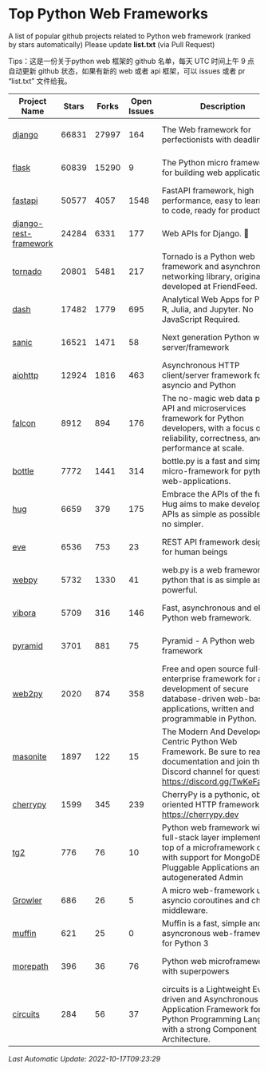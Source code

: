 # Top Python Web Frameworks
A list of popular github projects related to Python web framework (ranked by stars automatically)
Please update **list.txt** (via Pull Request)

Tips：这是一份关于python web 框架的 github 名单，每天 UTC 时间上午 9 点自动更新 github 状态，如果有新的 web 或者 api 框架，可以 issues 或者 pr “list.txt” 文件给我。

| Project Name | Stars | Forks | Open Issues | Description | Last Commit |
| ------------ | ----- | ----- | ----------- | ----------- | ----------- |
| [django](https://github.com/django/django) | 66831 | 27997 | 164 | The Web framework for perfectionists with deadlines. | 2022-10-14 04:10:50 |
| [flask](https://github.com/pallets/flask) | 60839 | 15290 | 9 | The Python micro framework for building web applications. | 2022-10-05 03:09:06 |
| [fastapi](https://github.com/tiangolo/fastapi) | 50577 | 4057 | 1548 | FastAPI framework, high performance, easy to learn, fast to code, ready for production | 2022-10-16 15:16:24 |
| [django-rest-framework](https://github.com/encode/django-rest-framework) | 24284 | 6331 | 177 | Web APIs for Django. 🎸 | 2022-10-17 09:20:59 |
| [tornado](https://github.com/tornadoweb/tornado) | 20801 | 5481 | 217 | Tornado is a Python web framework and asynchronous networking library, originally developed at FriendFeed. | 2022-10-15 15:40:46 |
| [dash](https://github.com/plotly/dash) | 17482 | 1779 | 695 | Analytical Web Apps for Python, R, Julia, and Jupyter. No JavaScript Required. | 2022-10-13 15:36:15 |
| [sanic](https://github.com/sanic-org/sanic) | 16521 | 1471 | 58 | Next generation Python web server/framework | Build fast. Run fast. | 2022-09-29 10:04:46 |
| [aiohttp](https://github.com/aio-libs/aiohttp) | 12924 | 1816 | 463 | Asynchronous HTTP client/server framework for asyncio and Python | 2022-10-16 16:13:41 |
| [falcon](https://github.com/falconry/falcon) | 8912 | 894 | 176 | The no-magic web data plane API and microservices framework for Python developers, with a focus on reliability, correctness, and performance at scale. | 2022-10-10 19:16:57 |
| [bottle](https://github.com/bottlepy/bottle) | 7772 | 1441 | 314 | bottle.py is a fast and simple micro-framework for python web-applications. | 2022-09-05 15:24:52 |
| [hug](https://github.com/hugapi/hug) | 6659 | 379 | 175 | Embrace the APIs of the future. Hug aims to make developing APIs as simple as possible, but no simpler. | 2020-08-10 05:07:26 |
| [eve](https://github.com/pyeve/eve) | 6536 | 753 | 23 | REST API framework designed for human beings | 2022-09-23 07:44:54 |
| [webpy](https://github.com/webpy/webpy) | 5732 | 1330 | 41 | web.py is a web framework for python that is as simple as it is powerful.  | 2022-10-13 07:40:02 |
| [vibora](https://github.com/vibora-io/vibora) | 5709 | 316 | 146 | Fast, asynchronous and elegant Python web framework. | 2019-02-11 10:54:12 |
| [pyramid](https://github.com/Pylons/pyramid) | 3701 | 881 | 75 | Pyramid - A Python web framework | 2022-09-29 23:22:56 |
| [web2py](https://github.com/web2py/web2py) | 2020 | 874 | 358 | Free and open source full-stack enterprise framework for agile development of secure database-driven web-based applications, written and programmable in Python. | 2022-06-04 18:11:51 |
| [masonite](https://github.com/MasoniteFramework/masonite) | 1897 | 122 | 15 | The Modern And Developer Centric Python Web Framework. Be sure to read the documentation and join the Discord channel for questions: https://discord.gg/TwKeFahmPZ | 2022-10-13 11:09:03 |
| [cherrypy](https://github.com/cherrypy/cherrypy) | 1599 | 345 | 239 | CherryPy is a pythonic, object-oriented HTTP framework.      https://cherrypy.dev | 2022-07-17 20:36:25 |
| [tg2](https://github.com/TurboGears/tg2) | 776 | 76 | 10 | Python web framework with full-stack layer implemented on top of a microframework core with support for MongoDB, Pluggable Applications and autogenerated Admin | 2021-05-26 09:26:31 |
| [Growler](https://github.com/pyGrowler/Growler) | 686 | 26 | 5 | A micro web-framework using asyncio coroutines and chained middleware. | 2020-03-08 07:51:41 |
| [muffin](https://github.com/klen/muffin) | 621 | 25 | 0 | Muffin is a fast, simple and asyncronous web-framework for Python 3 | 2022-08-12 08:22:55 |
| [morepath](https://github.com/morepath/morepath) | 396 | 36 | 76 | Python web microframework with superpowers | 2022-05-29 18:09:39 |
| [circuits](https://github.com/circuits/circuits) | 284 | 56 | 37 | circuits is a Lightweight Event driven and Asynchronous Application Framework for the Python Programming Language with a strong Component Architecture. | 2021-11-04 22:25:25 |

*Last Automatic Update: 2022-10-17T09:23:29*